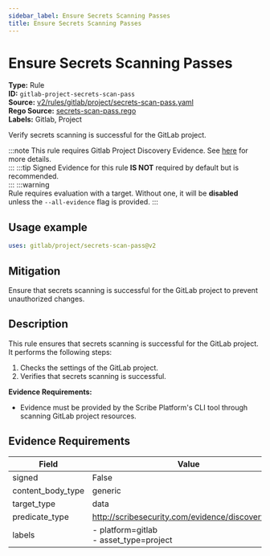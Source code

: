 ```yaml
---
sidebar_label: Ensure Secrets Scanning Passes
title: Ensure Secrets Scanning Passes
---  
```

# Ensure Secrets Scanning Passes  
**Type:** Rule  
**ID:** `gitlab-project-secrets-scan-pass`  
**Source:** [v2/rules/gitlab/project/secrets-scan-pass.yaml](https://github.com/scribe-public/sample-policies/blob/main/v2/rules/gitlab/project/secrets-scan-pass.yaml)  
**Rego Source:** [secrets-scan-pass.rego](https://github.com/scribe-public/sample-policies/blob/main/v2/rules/gitlab/project/secrets-scan-pass.rego)  
**Labels:** Gitlab, Project  

Verify secrets scanning is successful for the GitLab project.

:::note 
This rule requires Gitlab Project Discovery Evidence. See [here](/docs/platforms/discover#gitlab-discovery) for more details.  
::: 
:::tip 
Signed Evidence for this rule **IS NOT** required by default but is recommended.  
::: 
:::warning  
Rule requires evaluation with a target. Without one, it will be **disabled** unless the `--all-evidence` flag is provided.
::: 

## Usage example

```yaml
uses: gitlab/project/secrets-scan-pass@v2
```

## Mitigation  
Ensure that secrets scanning is successful for the GitLab project to prevent unauthorized changes.


## Description  
This rule ensures that secrets scanning is successful for the GitLab project.
It performs the following steps:

1. Checks the settings of the GitLab project.
2. Verifies that secrets scanning is successful.

**Evidence Requirements:**
- Evidence must be provided by the Scribe Platform's CLI tool through scanning GitLab project resources.

## Evidence Requirements  
| Field | Value |
|-------|-------|
| signed | False |
| content_body_type | generic |
| target_type | data |
| predicate_type | http://scribesecurity.com/evidence/discovery/v0.1 |
| labels | - platform=gitlab<br/>- asset_type=project |


